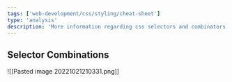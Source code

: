 ```yaml
---
tags: ['web-development/css/styling/cheat-sheet']
type: 'analysis'
description: 'More information regarding css selectors and combinators'
---
```


## Selector Combinations

![[Pasted image 20221021210331.png]]